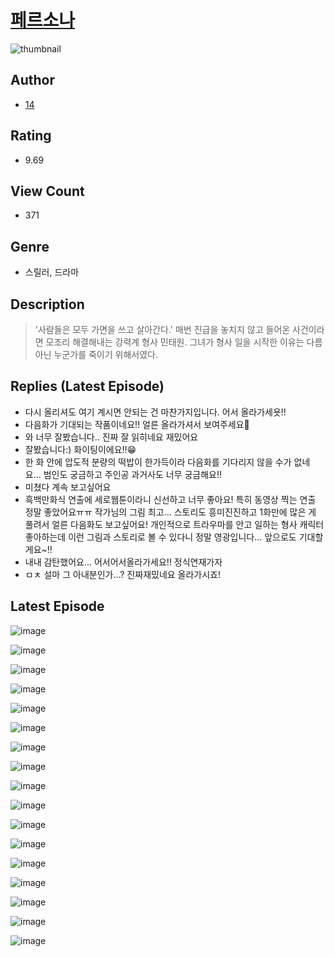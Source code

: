 # [페르소나](https://comic.naver.com/challenge/list?titleId=810581)
![thumbnail](https://image-comic.pstatic.net/user_contents_data/challenge_comic/2023/05/24/274432/upload_7306299169591092019_480x623.jpeg)

## Author
- [14](https://comic.naver.com/artistTitle?id=274432)

## Rating
- 9.69

## View Count
- 371

## Genre
- 스릴러, 드라마

## Description
> '사람들은 모두 가면을 쓰고 살아간다.' 매번 진급을 놓치지 않고 들어온 사건이라면 모조리 해결해내는 강력계 형사 민태원. 그녀가 형사 일을 시작한 이유는 다름 아닌 누군가를 죽이기 위해서였다.

## Replies (Latest Episode)
- 다시 올리셔도 여기 계시면 안되는 건 마찬가지입니다. 어서 올라가세욧!!
- 다음화가 기대되는 작품이네요!! 얼른 올라가셔서 보여주세요🥹
- 와 너무 잘봤습니다.. 진짜 잘 읽히네요 재밌어요
- 잘봤습니다:) 화이팅이에요!!😁
- 한 화 안에 압도적 분량의 떡밥이 한가득이라 다음화를 기다리지 않을 수가 없네요... 범인도 궁금하고 주인공 과거사도 너무 궁금해요!!
- 미쳤다 계속 보고싶어요
- 흑백만화식 연출에 세로웹툰이라니 신선하고 너무 좋아요! 특히 동영상 찍는 연출 정말 좋았어요ㅠㅠ 작가님의 그림 최고... 스토리도 흥미진진하고 1화만에 많은 게 풀려서 얼른 다음화도 보고싶어요! 개인적으로 트라우마를 안고 일하는 형사 캐릭터 좋아하는데 이런 그림과 스토리로 볼 수 있다니 정말 영광입니다... 앞으로도 기대할게요~!!
- 내내 감탄했어요... 어서어서올라가세요!! 정식연재가자
- ㅁㅊ 설마 그 아내분인가…? 진짜재밌네요 올라가시죠!

## Latest Episode
![image](https://image-comic.pstatic.net/user_contents_data/challenge_comic/2023/05/24/274432/upload_3559586647163418978.jpeg)

![image](https://image-comic.pstatic.net/user_contents_data/challenge_comic/2023/05/24/274432/upload_3761458073028551270.jpeg)

![image](https://image-comic.pstatic.net/user_contents_data/challenge_comic/2023/05/24/274432/upload_7292793872561942885.jpeg)

![image](https://image-comic.pstatic.net/user_contents_data/challenge_comic/2023/05/24/274432/upload_4048791274216895076.jpeg)

![image](https://image-comic.pstatic.net/user_contents_data/challenge_comic/2023/05/24/274432/upload_3703145483127305059.jpeg)

![image](https://image-comic.pstatic.net/user_contents_data/challenge_comic/2023/05/24/274432/upload_3991086901777949745.jpeg)

![image](https://image-comic.pstatic.net/user_contents_data/challenge_comic/2023/05/24/274432/upload_3473791746271621174.jpeg)

![image](https://image-comic.pstatic.net/user_contents_data/challenge_comic/2023/05/24/274432/upload_3630241479058994481.jpeg)

![image](https://image-comic.pstatic.net/user_contents_data/challenge_comic/2023/05/24/274432/upload_3558515739964302181.jpeg)

![image](https://image-comic.pstatic.net/user_contents_data/challenge_comic/2023/05/24/274432/upload_3618754869054693944.jpeg)

![image](https://image-comic.pstatic.net/user_contents_data/challenge_comic/2023/05/24/274432/upload_4121129247259833444.jpeg)

![image](https://image-comic.pstatic.net/user_contents_data/challenge_comic/2023/05/24/274432/upload_7377235261033636153.jpeg)

![image](https://image-comic.pstatic.net/user_contents_data/challenge_comic/2023/05/24/274432/upload_3473459732431385913.jpeg)

![image](https://image-comic.pstatic.net/user_contents_data/challenge_comic/2023/05/24/274432/upload_7305793204545414501.jpeg)

![image](https://image-comic.pstatic.net/user_contents_data/challenge_comic/2023/05/24/274432/upload_7291390675963360609.jpeg)

![image](https://image-comic.pstatic.net/user_contents_data/challenge_comic/2023/05/24/274432/upload_7292566066725138996.jpeg)

![image](https://image-comic.pstatic.net/user_contents_data/challenge_comic/2023/05/24/274432/upload_3486965013105960550.jpeg)
